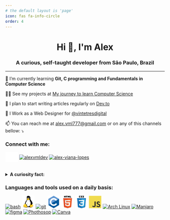```yaml
---
# the default layout is 'page'
icon: fas fa-info-circle
order: 4
---
```


<h1 align="center">Hi 👋, I'm Alex</h1>
<h3 align="center">A curious, self-taught developer from São Paulo, Brazil</h3>

---

🌱 I’m currently learning **Git, C programming and Fundamentals in Computer Science**

👨‍💻 See my projects at [My journey to learn Computer Science](https://github.com/AlexvmlDev/my-journey-to-learn-computer-science)

📝 I plan to start writing articles regularly on [Dev.to](https://dev.to/alexvmldev)

:office: I Work as a Web Designer for [@vintetresdigital](https://github.com/vintetresdigital)

:mailbox: You can reach me at [alex.vml777@gmail.com](mailto:alex.vml777@gmail.com) or on any of this channels bellow: :arrow_heading_down:
<!-- [contact@alexvml.dev](mailto:contact@alexvml.dev)  -->

### Connect with me:

<p align="left">
<a href="https://codepen.io/alexvmldev" target="_blank"><img align="center" src="https://raw.githubusercontent.com/AlexvmlDev/AlexvmlDev/37a54cc9de96bf3c3ffde499494a682c3a796a30/imgs/codepen-white.svg" alt="alexvmldev" height="30" width="40" /></a>
<a href="https://dev.to/alexvmldev" target="_blank"><img align="center" src="https://media.dev.to/cdn-cgi/image/quality=100/https://dev-to-uploads.s3.amazonaws.com/uploads/logos/resized_logo_UQww2soKuUsjaOGNB38o.png" alt="alexvmldev" height="30" width="40" /></a>
<a href="https://linkedin.com/in/alex-viana-lopes" target="_blank"><img align="center" src="https://raw.githubusercontent.com/rahuldkjain/github-profile-readme-generator/master/src/images/icons/Social/linked-in-alt.svg" alt="alex-viana-lopes" height="30" width="40" /></a>
</p>
<br>
<details>
<summary><b>A curiosity fact:</b></summary>
<p>I fully decided to learn Computer Science fundamentals without engage in a college because I use Arch BTW 😆 just kidding! I learn how to use linux when i try to install the distribution "Arch Linux" and enjoy the feedback and process of learning "alone", despite the fact that it took me one week to finally get it done, even after trying 3x (times) before... But this led me to began to use Manjaro as a 1st distro instead of others more "beginner friendly" to force myself to learn in this way... So... With that said. See my repo 
<a href="https://github.com/AlexvmlDev/my-journey-to-learn-computer-science"><i><u>[My journey to learn Computer Science]</u></i></a>
 to follow my progress and projects, and therefore what i doing...</p>
</details>

### Languages and tools used on a daily basis:

<p align="left">
<a href="https://www.gnu.org/software/bash/" target="_blank" rel="noreferrer"><img src="https://bashlogo.com/img/symbol/svg/monochrome_light.svg" alt="bash" width="40" height="40"/></a>
<a href="https://www.linux.org/" target="_blank" rel="noreferrer"><img src="https://raw.githubusercontent.com/devicons/devicon/master/icons/linux/linux-original.svg" alt="linux" width="40" height="40"/></a>
<a href="https://git-scm.com/" target="_blank" rel="noreferrer"><img src="https://www.vectorlogo.zone/logos/git-scm/git-scm-icon.svg" alt="git" width="40" height="40"/></a>
<a href="https://www.cprogramming.com/" target="_blank" rel="noreferrer"><img src="https://raw.githubusercontent.com/devicons/devicon/master/icons/c/c-original.svg" alt="c" width="40" height="40"/></a>
<a href="https://www.w3.org/html/" target="_blank" rel="noreferrer"><img src="https://raw.githubusercontent.com/devicons/devicon/master/icons/html5/html5-original-wordmark.svg" alt="html5" width="40" height="40"/></a>
<a href="https://www.w3schools.com/css/" target="_blank" rel="noreferrer"><img src="https://raw.githubusercontent.com/devicons/devicon/master/icons/css3/css3-original-wordmark.svg" alt="css3" width="40" height="40"/></a>
<a href="https://developer.mozilla.org/en-US/docs/Web/JavaScript" target="_blank" rel="noreferrer"><img src="https://raw.githubusercontent.com/devicons/devicon/master/icons/javascript/javascript-original.svg" alt="javascript" width="40" height="40"/></a>
<a href="https://archlinux.org/" target="_blank" rel="noreferrer"><img src="https://cdn.jsdelivr.net/gh/devicons/devicon@latest/icons/archlinux/archlinux-original.svg" alt="Arch Linux" width="40" height="40" /></a>
<a href="https://manjaro.org/" target="_blank" rel="noreferrer"><img src="https://pbs.wimg.com/profile_images/1636475840564277251/Zy28VSg1_400x400.png" alt="Manjaro" width="40" height="40"/></a>
<a href="https://www.figma.com/" target="_blank" rel="noreferrer"><img src="https://www.vectorlogo.zone/logos/figma/figma-icon.svg" alt="figma" width="40" height="40"/></a>
<a href="https://www.photoshop.com/en" target="_blank" rel="noreferrer"><img src="https://cdn.jsdelivr.net/gh/devicons/devicon@latest/icons/photoshop/photoshop-original.svg" alt="Phothosop" widht="40" height="40"/></a>
<a href="https://www.canva.com/" target="_blank" rel="noreferrer"><img src="https://img.icons8.com/?size=40&id=iWw83PVcBpLw&format=png" alt="Canva" widht="40" height="40"/></a>